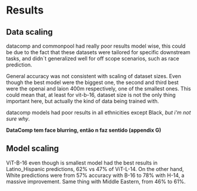 # Results

## Data scaling

datacomp and commonpool had really poor results model wise, this could be due to the fact that these datasets were tailored for specific downstream tasks, and didn´t generalized well for off scope scenarios, such as race prediction.

General accuracy was not consistent with scaling of dataset sizes. Even though the best model were the biggest one, the second and third best were the openai and laion 400m respectively, one of the smallest ones. This could mean that, at least for vit-b-16, dataset size is not the only thing important here, but actually the kind of data being trained with.

datacomp models had poor results in all ethnicities except Black, *but i'm not sure why*.

**DataComp tem face blurring, então n faz sentido (appendix G)**

## Model scaling

ViT-B-16 even though is smallest model had the best results in Latino_Hispanic predictions, 62% vs 47% of ViT-L-14. On the other hand, White predictions were from 57% accuracy with B-16 to 78% with H-14, a massive improvement. Same thing with Middle Eastern, from 46% to 61%.